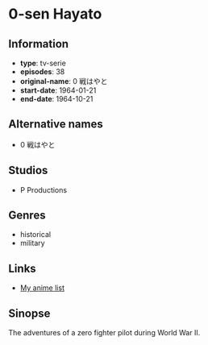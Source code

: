 # 0-sen Hayato

## Information

-   **type**: tv-serie
-   **episodes**: 38
-   **original-name**: 0 戦はやと
-   **start-date**: 1964-01-21
-   **end-date**: 1964-10-21

## Alternative names

-   0 戦はやと

## Studios

-   P Productions

## Genres

-   historical
-   military

## Links

-   [My anime list](https://myanimelist.net/anime/12763/0-sen_Hayato)

## Sinopse

The adventures of a zero fighter pilot during World War II.

